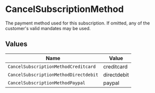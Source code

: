 # CancelSubscriptionMethod

The payment method used for this subscription. If omitted, any of the customer's valid mandates may be used.


## Values

| Name                                  | Value                                 |
| ------------------------------------- | ------------------------------------- |
| `CancelSubscriptionMethodCreditcard`  | creditcard                            |
| `CancelSubscriptionMethodDirectdebit` | directdebit                           |
| `CancelSubscriptionMethodPaypal`      | paypal                                |